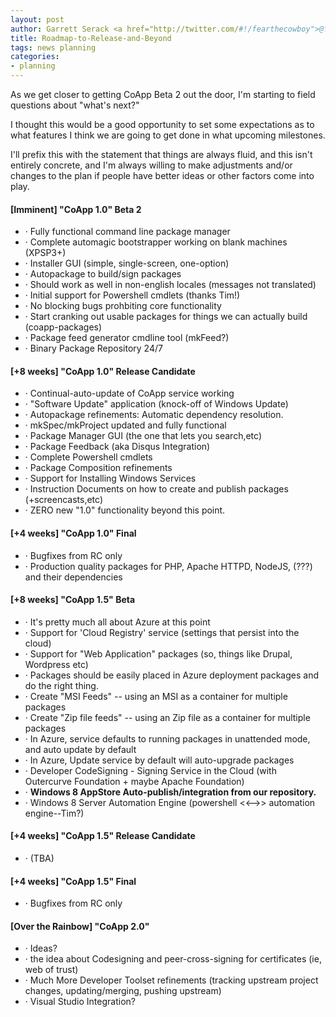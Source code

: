```yaml
---
layout: post
author: Garrett Serack <a href="http://twitter.com/#!/fearthecowboy">@fearthecowboy</a>
title: Roadmap-to-Release-and-Beyond
tags: news planning
categories:
- planning
---
```

As we get closer to getting CoApp Beta 2 out the door, I'm starting to field questions about "what's next?"

I thought this would be a good opportunity to set some expectations as to what features I think we are going to get done in what upcoming milestones.

I'll prefix this with the statement that things are always fluid, and this isn't entirely concrete, and I'm always willing to make adjustments and/or changes to the plan if people have better ideas or other factors come into play.

#### [Imminent] "CoApp 1.0" Beta 2 

- · Fully functional command line package manager 
- · Complete automagic bootstrapper working on blank machines (XPSP3+)
- · Installer GUI (simple, single-screen, one-option)
- · Autopackage to build/sign packages
- · Should work as well in non-english locales (messages not translated)
- · Initial support for Powershell cmdlets (thanks Tim!)
- · No blocking bugs prohbiting core functionality
- · Start cranking out usable packages for things we can actually build (coapp-packages)
- · Package feed generator cmdline tool (mkFeed?)
- · Binary Package Repository 24/7

#### [+8 weeks] "CoApp 1.0" Release Candidate

- · Continual-auto-update of CoApp service working
- · "Software Update" application (knock-off of Windows Update)
- · Autopackage refinements: Automatic dependency resolution.
- · mkSpec/mkProject updated and fully functional
- · Package Manager GUI (the one that lets you search,etc)
- · Package Feedback (aka Disqus Integration)
- · Complete Powershell cmdlets
- · Package Composition refinements
- · Support for Installing Windows Services 
- · Instruction Documents on how to create and publish packages (+screencasts,etc)
- · ZERO new "1.0" functionality beyond this point.

#### [+4 weeks] "CoApp 1.0" Final 

- · Bugfixes from RC only
- · Production quality packages for PHP, Apache HTTPD, NodeJS, (???) and their dependencies

#### [+8 weeks] "CoApp 1.5" Beta

- · It's pretty much all about Azure at this point
- · Support for 'Cloud Registry' service (settings that persist into the cloud)
- · Support for "Web Application" packages (so, things like Drupal, Wordpress etc)
- · Packages should be easily placed in Azure deployment packages and do the right thing.
- · Create "MSI Feeds" -- using an MSI as a container for multiple packages 
- · Create "Zip file feeds" -- using an Zip file as a container for multiple packages 
- · In Azure, service defaults to running packages in unattended mode, and auto update by default
- · In Azure, Update service by default will auto-upgrade packages 
- · Developer CodeSigning - Signing Service in the Cloud (with Outercurve Foundation + maybe Apache Foundation)
- · **Windows 8 AppStore Auto-publish/integration from our repository.** 
- · Windows 8 Server Automation Engine (powershell <<-->> automation engine--Tim?)

#### [+4 weeks] "CoApp 1.5" Release Candidate

- · (TBA)

#### [+4 weeks] "CoApp 1.5" Final

- · Bugfixes from RC only

#### [Over the Rainbow] "CoApp 2.0" 

- · Ideas?
- · the idea about Codesigning and peer-cross-signing for certificates (ie, web of trust)
- · Much More Developer Toolset refinements (tracking upstream project changes, updating/merging, pushing upstream)
- · Visual Studio Integration?
